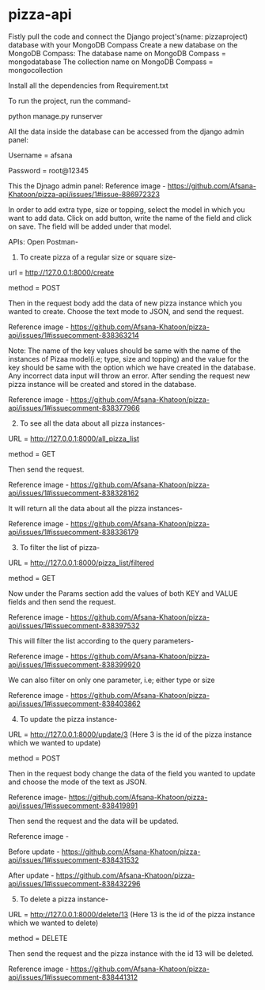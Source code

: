 # pizza-api

Fistly pull the code and connect the Django project's(name: pizzaproject) database with your MongoDB Compass
Create a new database on the MongoDB Compass:
  The database name on MongoDB Compass = mongodatabase
  The collection name on MongoDB Compass = mongocollection
  
Install all the dependencies from Requirement.txt

To run the project, run the command-

python manage.py runserver

All the data inside the database can be accessed from the django admin panel:

Username = afsana

Password = root@12345

This the Djnago admin panel:
Reference image - https://github.com/Afsana-Khatoon/pizza-api/issues/1#issue-886972323

In order to add extra type, size or topping, select the model in which you want to add data. Click on add button, write the name of the field and click on save.
The field will be added under that model.

APIs:
Open Postman-


1. To create pizza of a regular size or square size-

url = http://127.0.0.1:8000/create

method = POST

Then in the request body add the data of new pizza instance which you wanted to create. Choose the text mode to JSON, and send the request.

Reference image - https://github.com/Afsana-Khatoon/pizza-api/issues/1#issuecomment-838363214

Note: The name of the key values should be same with the name of the instances of Pizaa model(i.e; type, size and topping) and the value for the key should be same with the
option which we have created in the database. Any incorrect data input will throw an error.
After sending the request new pizza instance will be created and stored in the database.

Reference image - https://github.com/Afsana-Khatoon/pizza-api/issues/1#issuecomment-838377966


2. To see all the data about all pizza instances-

URL = http://127.0.0.1:8000/all_pizza_list

method = GET

Then send the request.

Reference image - https://github.com/Afsana-Khatoon/pizza-api/issues/1#issuecomment-838328162

It will return all the data about all the pizza instances-

Reference image - https://github.com/Afsana-Khatoon/pizza-api/issues/1#issuecomment-838336179


3. To filter the list of pizza-

URL = http://127.0.0.1:8000/pizza_list/filtered

method = GET

Now under the Params section add the values of both KEY and VALUE fields and then send the request.

Reference image - https://github.com/Afsana-Khatoon/pizza-api/issues/1#issuecomment-838397532

This will filter the list according to the query parameters-

Reference image - https://github.com/Afsana-Khatoon/pizza-api/issues/1#issuecomment-838399920

We can also filter on only one parameter, i.e; either type or size

Reference image - https://github.com/Afsana-Khatoon/pizza-api/issues/1#issuecomment-838403862


4. To update the pizza instance-

URL = http://127.0.0.1:8000/update/3 (Here 3 is the id of the pizza instance which we wanted to update)

method = POST

Then in the request body change the data of the field you wanted to update and choose the mode of the text as JSON.

Reference image- https://github.com/Afsana-Khatoon/pizza-api/issues/1#issuecomment-838419891

Then send the request and the data will be updated.

Reference image - 

Before update - https://github.com/Afsana-Khatoon/pizza-api/issues/1#issuecomment-838431532

After update - https://github.com/Afsana-Khatoon/pizza-api/issues/1#issuecomment-838432296


5. To delete a pizza instance-

URL = http://127.0.0.1:8000/delete/13 (Here 13 is the id of the pizza instance which we wanted to delete)

method = DELETE

Then send the request and the pizza instance with the id 13 will be deleted.

Reference image - https://github.com/Afsana-Khatoon/pizza-api/issues/1#issuecomment-838441312
